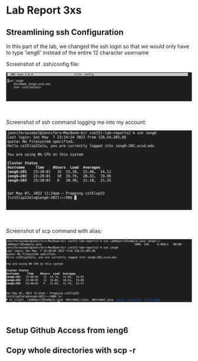 # Lab Report 3xs

## Streamlining ssh Configuration

In this part of the lab, we changed the ssh login so that we would only have to type 'ieng6' instead of the entire 12 character username

Screenshot of .ssh/config file: 

![screenshot](Screenshot3rdRprt1.png)

<br />


Screenshot of ssh command logging me into my account:

![screenshot](Screenshot3rdRprt2.png)

<br />

Screenshot of scp command with alias:

![screenshot](Screenshot3rdRprt3.png)

<br />

## Setup Github Access from ieng6

## Copy whole directories with scp -r
